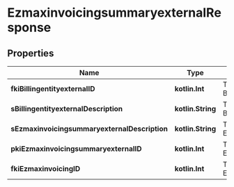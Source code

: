
# EzmaxinvoicingsummaryexternalResponse

## Properties
| Name | Type | Description | Notes |
| ------------ | ------------- | ------------- | ------------- |
| **fkiBillingentityexternalID** | **kotlin.Int** | The unique ID of the Billingentityexternal |  |
| **sBillingentityexternalDescription** | **kotlin.String** | The description of the Billingentityexternal |  |
| **sEzmaxinvoicingsummaryexternalDescription** | **kotlin.String** | The description of the Ezmaxinvoicingsummaryexternal |  |
| **pkiEzmaxinvoicingsummaryexternalID** | **kotlin.Int** | The unique ID of the Ezmaxinvoicingsummaryexternal |  [optional] |
| **fkiEzmaxinvoicingID** | **kotlin.Int** | The unique ID of the Ezmaxinvoicing |  [optional] |



